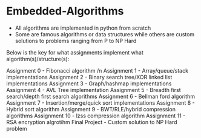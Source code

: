 # Embedded-Algorithms

* All algorithms are implemented in python from scratch
* Some are famous algorithms or data structures while others are custom solutions to problems ranging from P to NP Hard
  
Below is the key for what assignments implement what algorithm(s)/structure(s):

Assignment 0 - Fibonacci algorithm /n
Assignment 1 - Array/queue/stack implementations
Assignment 2 - Binary search tree/XOR linked list implementations
Assignment 3 - Graph/hashmap implementations
Assignment 4 - AVL Tree implementation
Assignment 5 - Breadth first search/depth first search algorithms
Assignment 6 - Bellman ford algorithm
Assignment 7 - Insertion/merge/quick sort implementations
Assignment 8 - Hybrid sort algorithm
Assignment 9 - BWT/RLE/hybrid compression algorithms
Assignment 10 - lzss compression algorithm
Assignment 11 - RSA encryption algrotihm
Final Project - Custom solution to NP Hard problem
